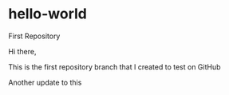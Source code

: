 # hello-world
First Repository

Hi there,

This is the first repository branch that I created to test on GitHub

Another update to this
